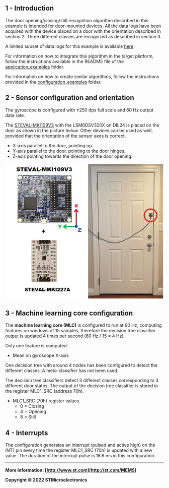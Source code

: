 ## 1 - Introduction

The door opening/closing/still recognition algorithm described in this example is intended for door-mounted devices. All the data logs have been acquired with the device placed on a door with the orientation described in section 2. Three different classes are recognized as described in section 3. 

A limited subset of data logs for this example is available [here](./datalogs/).

For information on how to integrate this algorithm in the target platform, follow the instructions available in the README file of the [application_examples]( https://github.com/STMicroelectronics/STMems_Machine_Learning_Core/tree/master/application_examples ) folder. 

For information on how to create similar algorithms, follow the instructions provided in the [configuration_examples]( https://github.com/STMicroelectronics/STMems_Machine_Learning_Core/tree/master/configuration_examples ) folder. 


## 2 - Sensor configuration and orientation

The gyroscope is configured with ±250 dps full scale and 60 Hz output data rate.

The [STEVAL-MKI109V3](https://www.st.com/en/evaluation-tools/steval-mki109v3.html) with the LSM6DSV320X on DIL24 is placed on the door as shown in the picture below. Other devices can be used as well, provided that the orientation of the sensor axes is correct.

- X-axis parallel to the door, pointing up.
- Y-axis parallel to the door, pointing to the door hinges.
- Z-axis pointing towards the direction of the door opening.

![SensorOnDoor](./images/SensorOnDoor.jpg)

## 3 - Machine learning core configuration

The **machine learning core (MLC)** is configured to run at 60 Hz, computing features on windows of 15 samples, therefore the decision tree classifier output is updated 4 times per second (60 Hz / 15 = 4 Hz).

Only one feature is computed:

- Mean on gyroscope X-axis

One decision tree with around 4 nodes has been configured to detect the different classes.
A meta-classifier has not been used.  

The decision tree classifiers detect 3 different classes corresponding to 3 different door states. The output of the decision tree classifier is stored in the register MLC1_SRC (address 70h).  

- MLC1_SRC (70h) register values
  - 0 = Closing
  - 4 = Opening
  - 8 = Still

## 4 - Interrupts

The configuration generates an interrupt (pulsed and active high) on the INT1 pin every time the register MLC1_SRC (70h) is updated with a new value. The duration of the interrupt pulse is 16.6 ms in this configuration.

------

**More information: [http://www.st.com](http://st.com/MEMS)**

**Copyright © 2022 STMicroelectronics**

